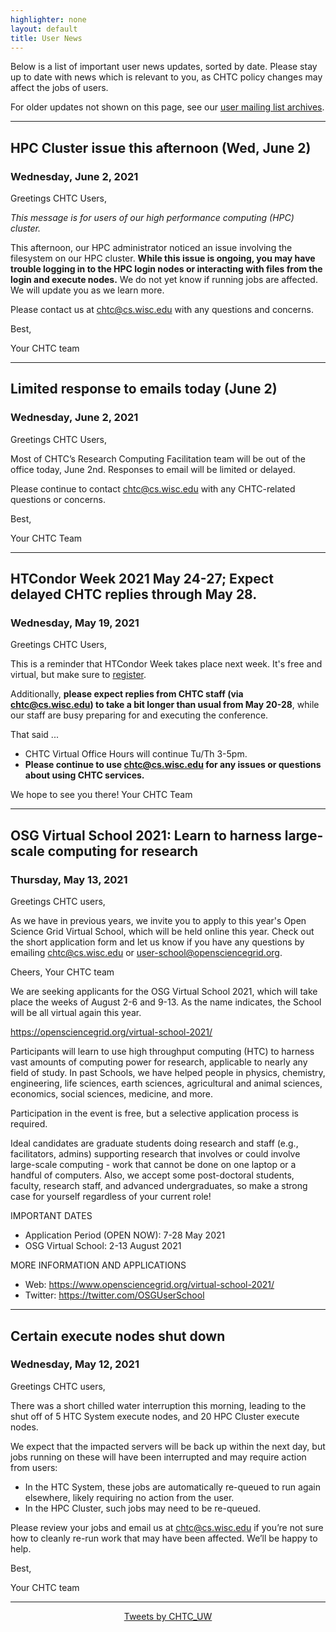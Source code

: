 ```yaml
---
highlighter: none
layout: default
title: User News
---
```


Below is a list of important user news updates, sorted by date. Please
stay up to date with news which is relevant to you, as CHTC policy
changes may affect the jobs of users.

For older updates not shown on this page, see our [user mailing list
archives](https://www-auth.cs.wisc.edu/lists/chtc-users/).

------------------------------------------------------------------------
## HPC Cluster issue this afternoon (Wed, June 2)
### Wednesday, June 2, 2021

Greetings CHTC Users,

*This message is for users of our high performance computing (HPC)
cluster.*

This afternoon, our HPC administrator noticed an issue involving the
filesystem on our HPC cluster.
**While this issue is ongoing, you may have trouble logging in to the
HPC login nodes or interacting with files from the login and execute
nodes.**
We do not yet know if running jobs are affected. We will update you as
we learn more.

Please contact us at chtc@cs.wisc.edu with any questions and concerns.

Best,

Your CHTC team

------------------------------------------------------------------------
## Limited response to emails today (June 2)
### Wednesday, June 2, 2021

Greetings CHTC Users,

Most of CHTC’s Research Computing Facilitation team will be out of the
office today, June 2nd. Responses to email will be limited or delayed.

Please continue to contact chtc@cs.wisc.edu with any CHTC-related
questions or concerns.

Best,

Your CHTC Team

------------------------------------------------------------------------
## HTCondor Week 2021 May 24-27; Expect delayed CHTC replies through May 28.
### Wednesday, May 19, 2021

Greetings CHTC Users,

This is a reminder that HTCondor Week takes place next week. It's free and virtual, but make sure to [register](https://agenda.hep.wisc.edu/event/1579).

Additionally, **please expect replies from CHTC staff (via chtc@cs.wisc.edu) to take a bit longer than usual from May 20-28**, while our staff are busy preparing for and executing the conference.

That said ...

* CHTC Virtual Office Hours will continue Tu/Th 3-5pm. 
* **Please continue to use chtc@cs.wisc.edu for any issues or questions about using CHTC services.**

We hope to see you there!
Your CHTC Team

------------------------------------------------------------------------
## OSG Virtual School 2021: Learn to harness large-scale computing for research
### Thursday, May 13, 2021

Greetings CHTC users,

As we have in previous years, we invite you to apply to this year's Open Science Grid Virtual School, which will be held online this year. Check out the short application form and let us know if you have any questions by emailing chtc@cs.wisc.edu or user-school@opensciencegrid.org.

Cheers,
Your CHTC team

We are seeking applicants for the OSG Virtual School 2021, which will take
place the weeks of August 2-6 and 9-13.  As the name indicates, the School
will be all virtual again this year.

https://opensciencegrid.org/virtual-school-2021/

Participants will learn to use high throughput computing (HTC) to harness
vast amounts of computing power for research, applicable to nearly any
field of study.  In past Schools, we have helped people in physics,
chemistry, engineering, life sciences, earth sciences, agricultural and
animal sciences, economics, social sciences, medicine, and more.

Participation in the event is free, but a selective application process is
required.

Ideal candidates are graduate students doing research and staff (e.g.,
facilitators, admins) supporting research that involves or could involve
large-scale computing - work that cannot be done on one laptop or a handful
of computers.  Also, we accept some post-doctoral students, faculty,
research staff, and advanced undergraduates, so make a strong case for
yourself regardless of your current role!

IMPORTANT DATES

* Application Period (OPEN NOW): 7-28 May 2021
* OSG Virtual School: 2-13 August 2021

MORE INFORMATION AND APPLICATIONS

* Web: https://www.opensciencegrid.org/virtual-school-2021/
* Twitter: https://twitter.com/OSGUserSchool

------------------------------------------------------------------------
## Certain execute nodes shut down
### Wednesday, May 12, 2021

Greetings CHTC users,

There was a short chilled water interruption this morning, leading to the shut off of 5 HTC System execute nodes, and 20 HPC Cluster execute nodes.

We expect that the impacted servers will be back up within the next day, but jobs running on these will have been interrupted and may require action from users:

* In the HTC System, these jobs are automatically re-queued to run again elsewhere, likely requiring no action from the user.
* In the HPC Cluster, such jobs may need to be re-queued. 

Please review your jobs and email us at chtc@cs.wisc.edu if you’re not sure how to cleanly re-run work that may have been affected. We’ll be happy to help.

Best,

Your CHTC team

------------------------------------------------------------------------


<center><a class="twitter-timeline" data-width="800" data-height="500" data-theme="light" data-link-color="#2B7BB9" href="https://twitter.com/CHTC_UW?ref_src=twsrc%5Etfw">Tweets by CHTC_UW</a> <script async src="https://platform.twitter.com/widgets.js" charset="utf-8"></script></center>

